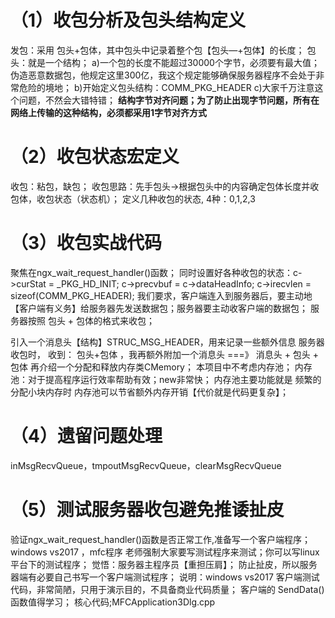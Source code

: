 # （1）收包分析及包头结构定义

发包：采用 包头+包体，其中包头中记录着整个包【包头—+包体】的长度；
包头：就是一个结构；
a)一个包的长度不能超过30000个字节，必须要有最大值；
伪造恶意数据包，他规定这里300亿，我这个规定能够确保服务器程序不会处于非常危险的境地；
b)开始定义包头结构：COMM_PKG_HEADER
c)大家千万注意这个问题，不然会大错特错；
**结构字节对齐问题；为了防止出现字节问题，所有在网络上传输的这种结构，必须都采用1字节对齐方式**

# （2）收包状态宏定义

收包：粘包，缺包；
收包思路：先手包头->根据包头中的内容确定包体长度并收包体，收包状态（状态机）；
定义几种收包的状态, 4种：0,1,2,3

# （3）收包实战代码

聚焦在ngx_wait_request_handler()函数；
同时设置好各种收包的状态：c->curStat = _PKG_HD_INIT; c->precvbuf = c->dataHeadInfo; c->irecvlen = sizeof(COMM_PKG_HEADER);
我们要求，客户端连入到服务器后，要主动地【客户端有义务】给服务器先发送数据包；服务器要主动收客户端的数据包；
服务器按照 包头 + 包体的格式来收包；

引入一个消息头【结构】STRUC_MSG_HEADER，用来记录一些额外信息
服务器 收包时， 收到： 包头+包体 ，我再额外附加一个消息头 ===》 消息头 + 包头 + 包体
再介绍一个分配和释放内存类CMemory；
本项目中不考虑内存池； 内存池：对于提高程序运行效率帮助有效；new非常快；
内存池主要功能就是 频繁的分配小块内存时 内存池可以节省额外内存开销【代价就是代码更复杂】；

# （4）遗留问题处理

inMsgRecvQueue，tmpoutMsgRecvQueue，clearMsgRecvQueue

# （5）测试服务器收包避免推诿扯皮

验证ngx_wait_request_handler()函数是否正常工作,准备写一个客户端程序；
windows vs2017 ，mfc程序
老师强制大家要写测试程序来测试；你可以写linux平台下的测试程序；
觉悟：服务器主程序员【重担压肩】；
防止扯皮，所以服务器端有必要自己书写一个客户端测试程序；
说明：windows vs2017 客户端测试代码，非常简陋，只用于演示目的，不具备商业代码质量；
客户端的 SendData()函数值得学习；
核心代码;MFCApplication3Dlg.cpp

